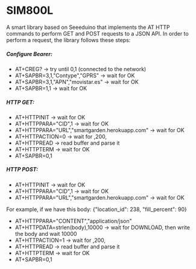 # SIM800L
A smart library based on Seeeduino that implements the AT HTTP commands to perform GET and POST requests to a JSON API.
In order to perform a request, the library follows these steps:

##### Configure Bearer:

  - AT+CREG? -> try until 0,1 (connected to the network)
  - AT+SAPBR=3,1,"Contype","GPRS" -> wait for OK
  - AT+SAPBR=3,1,"APN","movistar.es" -> wait for OK
  - AT+SAPBR=1,1 -> wait for OK

##### HTTP GET:

  - AT+HTTPINIT -> wait for OK
  - AT+HTTPPARA="CID",1  -> wait for OK
  - AT+HTTPPARA="URL","smartgarden.herokuapp.com"  -> wait for OK 
  - AT+HTTPACTION=0 -> wait for ,200,
  - AT+HTTPREAD -> read buffer and parse it
  - AT+HTTPTERM -> wait for OK
  - AT+SAPBR=0,1

##### HTTP POST:
  - AT+HTTPINIT -> wait for OK
  - AT+HTTPPARA="CID",1  -> wait for OK
  - AT+HTTPPARA="URL","smartgarden.herokuapp.com"  -> wait for OK 
  
  For example, if we have this body: {"location_id": 238, "fill_percent": 90}

  - AT+HTTPPARA="CONTENT","application/json"
  - AT+HTTPDATA=strlen(body),10000 -> wait for DOWNLOAD, then write the body and wait 10000
  - AT+HTTPACTION=1 -> wait for ,200,
  - AT+HTTPREAD -> read buffer and parse it
  - AT+HTTPTERM -> wait for OK
  - AT+SAPBR=0,1

